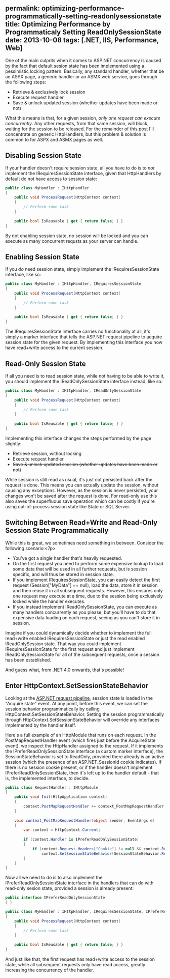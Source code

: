permalink: optimizing-performance-programmatically-setting-readonlysessionstate
title: Optimizing Performance by Programmaticaly Setting ReadOnlySessionState
date: 2013-10-08
tags: [.NET, IIS, Performance, Web]
---
One of the main culprits when it comes to ASP.NET concurrency is caused by the fact that default sesion state has been implemented using a pessimistic locking pattern. Basically, any standard handler, whether that be an ASPX page, a generic handler or an ASMX web service, goes through the following steps:

<ul>
	<li>Retrieve & exclusively lock session</li>
	<li>Execute request handler</li>
	<li>Save & unlock updated session (whether updates have been made or not)</li>
</ul>

What this means is that, for a given session, *only one request can execute concurrently*. Any other requests, from that same session, will block, waiting for the session to be released. For the remainder of this post I'll concentrate on generic HttpHandlers, but this problem & solution is common to for ASPX and ASMX pages as well.

## Disabling Session State

If your handler doesn't require session state, all you have to do is to *not* implement the IRequiresSessionState interface, given that HttpHandlers by default do not have access to session state:

```csharp
public class MyHandler : IHttpHandler
{
	public void ProcessRequest(HttpContext context)
	{
		// Perform some task
	}
	
	public bool IsReusable { get { return false; } }
}
```

By not enabling session state, no session will be locked and you can execute as many concurrent requsts as your server can handle.

## Enabling Session State

If you *do* need session state, simply implement the IRequiresSessionState interface, like so:

```csharp
public class MyHandler : IHttpHandler, IRequiresSessionState
{
	public void ProcessRequest(HttpContext context)
	{
		// Perform some task
	}
	
	public bool IsReusable { get { return false; } }
}
```

The IRequiresSessionState interface carries no functionality at all, it's simply a marker interface that tells the ASP.NET request pipeline to acquire session state for the given request. By implementing this interface you now have read+write access to the current session.

## Read-Only Session State

If all you need is to read session state, while not having to be able to write it, you should implement the IReadOnlySessionState interface instead, like so:

```csharp
public class MyHandler : IHttpHandler, IReadOnlySessionState
{
	public void ProcessRequest(HttpContext context)
	{
		// Perform some task
	}
	
	public bool IsReusable { get { return false; } }
}
```

Implementing this interface changes the steps performed by the page slightly:

<ul>
	<li>Retrieve session, without locking</li>
	<li>Execute request handler</li>
	<li><del>Save & unlock updated session (whether updates have been made or not)</del></li>
</ul>

While session is still read as usual, it's just not persisted back after the request is done. This means you can actually update the session, without causing any exceptions. However, as the session is never persisted, your changes won't be saved after the request is done. For read-only use this also saves the superfluous save operation which can be costly if you're using out-of-process session state like State or SQL Server.

## Switching Between Read+Write and Read-Only Session State Programmatically

While this is great, we sometimes need something in between. Consider the following scenario:<7p>

<ul>
	<li>You've got a single handler that's heavily requested.</li>
	<li>On the first request you need to perform some expensive lookup to load some data that will be used in all further requests, but is session specific, and will thus be stored in session state.</li>
	<li>If you implement IRequiresSessionState, you can easily detect the first request (Session["MyData"] == null), load the data, store it in session and then reuse it in all subsequent requests. However, this ensures only one request may execute at a time, due to the session being exclusively locked while the handler executes.</li>
	<li>If you instead implement IReadOnlySessionState, you can execute as many handlers concurrently as you please, but you'll have to do that expensive data loading on each request, seeing as you can't store it in session.</li>
</ul>

<p>Imagine if you could dynamically decide whether to implement the full read+write enabled IRequiresSessionState or just the read enabled IReadOnlySession state. That way you could implement IRequiresSessionState for the first request and just implement IReadOnlySessionState for all of the subsequent requests, once a session has been established.

And guess what, from .NET 4.0 onwards, that's possible!

## Enter HttpContext.SetSessionStateBehavior

Looking at the [ASP.NET request pipeline](http://msdn.microsoft.com/En-US/library/bb470252.aspx), session state is loaded in the "Acquire state" event. At any point, before this event, we can set the session behavior programmatically by calling HttpContext.SetSessionStateBehavior. Setting the session programmatically through HttpContext.SetSessionStateBehavior will override any interfaces implemented by the handler itself.

Here's a full example of an HttpModule that runs on each request. In the PostMapRequestHandler event (which fires just before the AcquireState event), we inspect the HttpHandler assigned to the request. If it implements the IPreferReadOnlySessionState interface (a custom marker interface), the SessionStateBehavior is set to ReadOnly, provided there already is an active session (which the presence of an ASP.NET_SessionId cookie indicates). If there is no session cookie present, or if the handler doesn't implement IPreferReadOnlySessionState, then it's left up to the handler default - that is, the implemented interface, to decide.

```csharp
public class RequestHandler : IHttpModule
{
	public void Init(HttpApplication context)
	{
		context.PostMapRequestHandler += context_PostMapRequestHandler;
	}
	
	void context_PostMapRequestHandler(object sender, EventArgs e)
	{
		var context = HttpContext.Current;
		
		if (context.Handler is IPreferReadOnlySessionState)
		{
			if (context.Request.Headers["Cookie"] != null && context.Request.Headers["Cookie"].Contains("ASP.NET_SessionId="))
				context.SetSessionStateBehavior(SessionStateBehavior.ReadOnly);
		}
	}
}
```

Now all we need to do is to also implement the IPreferReadOnlySessionState interface in the handlers that can do with read-only sesion state, provided a session is already present:

```csharp
public interface IPreferReadOnlySessionState
{ }
```

```csharp
public class MyHandler : IHttpHandler, IRequiresSessionState, IPreferReadOnlySessionState
{
	public void ProcessRequest(HttpContext context)
	{
		// Perform some task
	}
	
	public bool IsReusable { get { return false; } }
}
```

And just like that, the first request has read+write access to the session state, while all subsequent requests only have read access, greatly increasing the concurrency of the handler.
